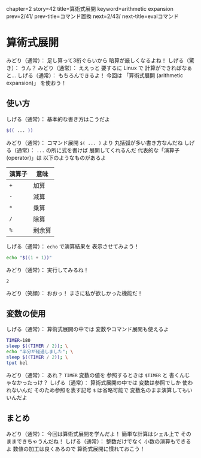 chapter=2
story=42
title=算術式展開
keyword=arithmetic expansion
prev=2/41/
prev-title=コマンド置換
next=2/43/
next-title=evalコマンド

# 算術式展開

みどり（通常）：
  足し算って3桁ぐらいから
  暗算が厳しくなるよね！
しげる（驚き）：
  うん？
みどり（通常）：
  ええっと
  要するに Linux で
  計算ができればなぁと…
しげる（通常）：
  もちろんできるよ！
  今回は
  「算術式展開
  (arithmetic expansion)」
  を使おう！

## 使い方

しげる（通常）：
  基本的な書き方はこうだよ

```bash
$(( ... ))
```

みどり（通常）：
  コマンド展開 `$( ... )` より
  丸括弧が多い書き方なんだね
しげる（通常）：
  `...` の所に式を書けば
  展開してくれるんだ
  代表的な「演算子(operator)」は
  以下のようなものがあるよ

演算子 | 意味
------ | ----
`+`    | 加算
`-`    | 減算
`*`    | 乗算
`/`    | 除算
`%`    | 剰余算

しげる（通常）：
  `echo` で演算結果を
  表示させてみよう！

```bash
echo "$((1 + 1))"
```

みどり（通常）：
  実行してみるね！

```console
2
```

みどり（笑顔）：
  おおっ！
  まさに私が欲しかった機能だ！

## 変数の使用

しげる（通常）：
  算術式展開の中では
  変数やコマンド展開も使えるよ

```bash
TIMER=180
sleep $((TIMER / 2)); \
echo "半分が経過しました"; \
sleep $((TIMER / 2)); \
tput bel
```

みどり（通常）：
  あれ？
  `TIMER` 変数の値を
  参照するときは
  `$TIMER` と
  書くんじゃなかったっけ？
しげる（通常）：
  算術式展開の中では
  変数は参照でしか
  使われないんだ
  そのため参照を表す記号 `$` は省略可能で
  変数名のまま演算してもいいんだよ

## まとめ

みどり（通常）：
  今回は算術式展開を学んだよ！
  簡単な計算はシェル上で
  そのままできちゃうんだね！
しげる（通常）：
  整数だけでなく
  小数の演算もできるよ
  数値の加工は良くあるので
  算術式展開に慣れておこう！

